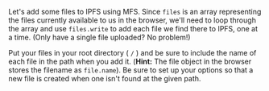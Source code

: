 Let's add some files to IPFS using MFS. Since `files` is an array representing the files currently available to us in the browser, we'll need to loop through the array and use `files.write` to add each file we find there to IPFS, one at a time. (Only have a single file uploaded? No problem!)

Put your files in your root directory ( `/` ) and be sure to include the name of each file in the path when you add it. (**Hint:** The file object in the browser stores the filename as `file.name`). Be sure to set up your options so that a new file is created when one isn't found at the given path.

